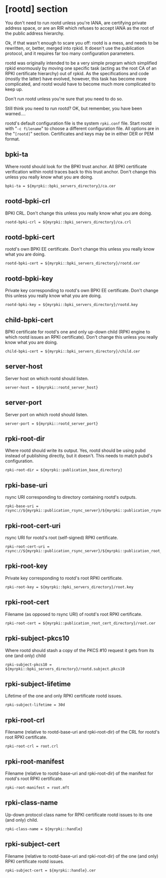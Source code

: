 # [rootd] section

You don't need to run rootd unless you're IANA, are certifying private address
space, or are an RIR which refuses to accept IANA as the root of the public
address hierarchy.

Ok, if that wasn't enough to scare you off: rootd is a mess, and needs to be
rewritten, or, better, merged into rpkid. It doesn't use the publication
protocol, and it requires far too many configuration parameters.

rootd was originally intended to be a very simple program which simplified
rpkid enormously by moving one specific task (acting as the root CA of an RPKI
certificate hierarchy) out of rpkid. As the specifications and code (mostly
the latter) have evolved, however, this task has become more complicated, and
rootd would have to become much more complicated to keep up.

Don't run rootd unless you're sure that you need to do so.

Still think you need to run rootd? OK, but remember, you have been warned....

rootd's default configuration file is the system `rpki.conf` file. Start rootd
with "`-c filename`" to choose a different configuration file. All options are
in the "`[rootd]`" section. Certificates and keys may be in either DER or PEM
format.

## bpki-ta

Where rootd should look for the BPKI trust anchor. All BPKI certificate
verification within rootd traces back to this trust anchor. Don't change this
unless you really know what you are doing.

    bpki-ta = ${myrpki::bpki_servers_directory}/ca.cer

## rootd-bpki-crl

BPKI CRL. Don't change this unless you really know what you are doing.

    rootd-bpki-crl = ${myrpki::bpki_servers_directory}/ca.crl

## rootd-bpki-cert

rootd's own BPKI EE certificate. Don't change this unless you really know what
you are doing.

    rootd-bpki-cert = ${myrpki::bpki_servers_directory}/rootd.cer

## rootd-bpki-key

Private key corresponding to rootd's own BPKI EE certificate. Don't change
this unless you really know what you are doing.

    rootd-bpki-key = ${myrpki::bpki_servers_directory}/rootd.key

## child-bpki-cert

BPKI certificate for rootd's one and only up-down child (RPKI engine to which
rootd issues an RPKI certificate). Don't change this unless you really know
what you are doing.

    child-bpki-cert = ${myrpki::bpki_servers_directory}/child.cer

## server-host

Server host on which rootd should listen.

    server-host = ${myrpki::rootd_server_host}

## server-port

Server port on which rootd should listen.

    server-port = ${myrpki::rootd_server_port}

## rpki-root-dir

Where rootd should write its output. Yes, rootd should be using pubd instead
of publishing directly, but it doesn't. This needs to match pubd's
configuration.

    rpki-root-dir = ${myrpki::publication_base_directory}

## rpki-base-uri

rsync URI corresponding to directory containing rootd's outputs.

    rpki-base-uri = rsync://${myrpki::publication_rsync_server}/${myrpki::publication_rsync_module}/

## rpki-root-cert-uri

rsync URI for rootd's root (self-signed) RPKI certificate.

    rpki-root-cert-uri = rsync://${myrpki::publication_rsync_server}/${myrpki::publication_root_module}/root.cer

## rpki-root-key

Private key corresponding to rootd's root RPKI certificate.

    rpki-root-key = ${myrpki::bpki_servers_directory}/root.key

## rpki-root-cert

Filename (as opposed to rsync URI) of rootd's root RPKI certificate.

    rpki-root-cert = ${myrpki::publication_root_cert_directory}/root.cer

## rpki-subject-pkcs10

Where rootd should stash a copy of the PKCS #10 request it gets from its
one (and only) child

    rpki-subject-pkcs10 = ${myrpki::bpki_servers_directory}/rootd.subject.pkcs10

## rpki-subject-lifetime

Lifetime of the one and only RPKI certificate rootd issues.

    rpki-subject-lifetime = 30d

## rpki-root-crl

Filename (relative to rootd-base-uri and rpki-root-dir) of the CRL for rootd's
root RPKI certificate.

    rpki-root-crl = root.crl

## rpki-root-manifest

Filename (relative to rootd-base-uri and rpki-root-dir) of the manifest for
rootd's root RPKI certificate.

    rpki-root-manifest = root.mft

## rpki-class-name

Up-down protocol class name for RPKI certificate rootd issues to its one (and
only) child.

    rpki-class-name = ${myrpki::handle}

## rpki-subject-cert

Filename (relative to rootd-base-uri and rpki-root-dir) of the one (and only)
RPKI certificate rootd issues.

    rpki-subject-cert = ${myrpki::handle}.cer
